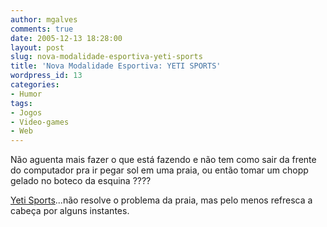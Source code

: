 ```yaml
---
author: mgalves
comments: true
date: 2005-12-13 18:28:00
layout: post
slug: nova-modalidade-esportiva-yeti-sports
title: 'Nova Modalidade Esportiva: YETI SPORTS'
wordpress_id: 13
categories:
- Humor
tags:
- Jogos
- Video-games
- Web
---
```


Não aguenta mais fazer o que está fazendo e não tem como sair da frente do computador pra ir pegar sol em uma praia, ou então tomar um chopp gelado no boteco da esquina ????

[Yeti Sports](http://www.yetisports.org/)...não resolve o problema da praia, mas pelo menos refresca a cabeça por alguns instantes.
